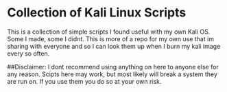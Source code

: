 # Collection of Kali Linux Scripts

This is a collection of simple scripts I found useful with my own Kali OS. Some I made, some I didnt. This is more of a repo for my own use that im sharing with everyone and so I can look them up when I burn my kali image every so often.

##Disclaimer: I dont recommend using anything on here to anyone else for any reason. Scipts here may work, but most likely will break a system they are run on. If you use them you do so at your own risk.
